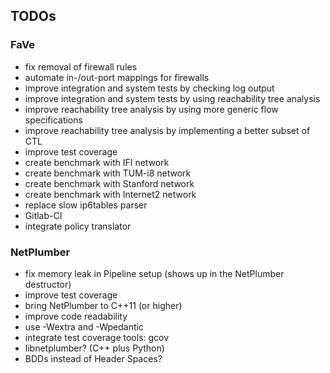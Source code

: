 ## TODOs

### FaVe

 - fix removal of firewall rules
 - automate in-/out-port mappings for firewalls
 - improve integration and system tests by checking log output
 - improve integration and system tests by using reachability tree analysis
 - improve reachability tree analysis by using more generic flow specifications
 - improve reachability tree analysis by implementing a better subset of CTL
 - improve test coverage
 - create benchmark with IFI network
 - create benchmark with TUM-i8 network
 - create benchmark with Stanford network
 - create benchmark with Internet2 network
 - replace slow ip6tables parser
 - Gitlab-CI
 - integrate policy translator


### NetPlumber

 - fix memory leak in Pipeline setup (shows up in the NetPlumber destructor)
 - improve test coverage
 - bring NetPlumber to C++11 (or higher)
 - improve code readability
 - use -Wextra and -Wpedantic
 - integrate test coverage tools: gcov
 - libnetplumber? (C++ plus Python)
 - BDDs instead of Header Spaces?
